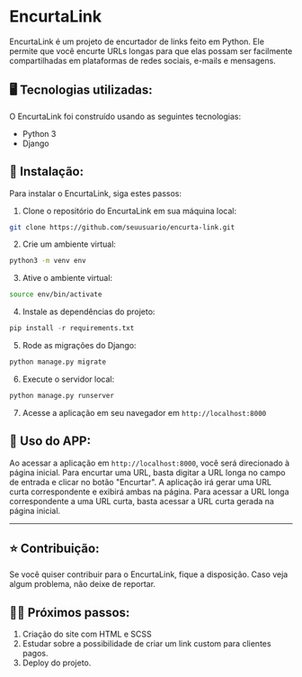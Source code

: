 # **EncurtaLink**

EncurtaLink é um projeto de encurtador de links feito em Python. Ele permite que você encurte URLs longas para que elas possam ser facilmente compartilhadas em plataformas de redes sociais, e-mails e mensagens. 

## 🖥️ **Tecnologias utilizadas:**

<p>O EncurtaLink foi construído usando as seguintes tecnologias:</p>

- Python 3
- Django

## 💾 **Instalação:** 

Para instalar o EncurtaLink, siga estes passos:

1. Clone o repositório do EncurtaLink em sua máquina local:

```bash
git clone https://github.com/seuusuario/encurta-link.git
```

2. Crie um ambiente virtual:

```bash
python3 -m venv env
```

3. Ative o ambiente virtual:
```bash
source env/bin/activate
```

4. Instale as dependências do projeto:
```python
pip install -r requirements.txt
```

5. Rode as migrações do Django:
```python
python manage.py migrate
```

6. Execute o servidor local:
```python
python manage.py runserver
```

7. Acesse a aplicação em seu navegador em `http://localhost:8000`

## 🤩 **Uso do APP:**

Ao acessar a aplicação em `http://localhost:8000`, você será direcionado à página inicial. Para encurtar uma URL, basta digitar a URL longa no campo de entrada e clicar no botão "Encurtar". A aplicação irá gerar uma URL curta correspondente e exibirá ambas na página. Para acessar a URL longa correspondente a uma URL curta, basta acessar a URL curta gerada na página inicial.

---

## ⭐ **Contribuição:**

Se você quiser contribuir para o EncurtaLink, fique a disposição. Caso veja algum problema, não deixe de reportar.

## 🚶🏻 **Próximos passos:**

1. Criação do site com HTML e SCSS
2. Estudar sobre a possibilidade de criar um link custom para clientes pagos.
3. Deploy do projeto.